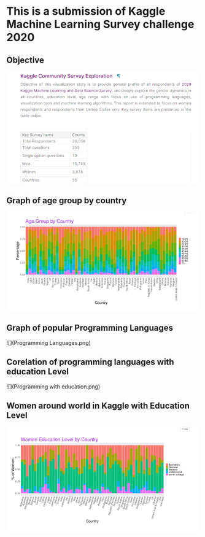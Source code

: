 # This is a submission of Kaggle Machine Learning Survey challenge 2020

## Objective 
![](Objective.png)
## Graph of age group by country
![](Age_group_by_country.png)
## Graph of popular Programming Languages
![](Programming Languages.png)
## Corelation of programming languages with education Level
![](Programming with education.png)
## Women around world in Kaggle with Education Level
![](Women_education_Level.png)